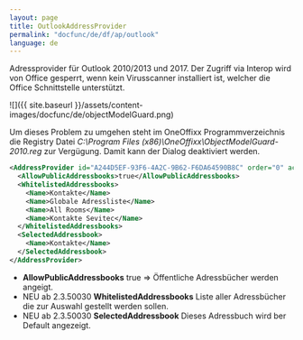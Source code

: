```yaml
---
layout: page
title: OutlookAddressProvider
permalink: "docfunc/de/df/ap/outlook"
language: de
---
```


Adressprovider für Outlook 2010/2013 und 2017. Der Zugriff via Interop wird von Office gesperrt, wenn kein Virusscanner installiert ist, welcher die Office Schnittstelle unterstützt. 

![]({{ site.baseurl }}/assets/content-images/docfunc/de/objectModelGuard.png)

Um dieses Problem zu umgehen steht im OneOffixx Programmverzeichnis die Registry Datei _C:\Program Files (x86)\OneOffixx\ObjectModelGuard-2010.reg_ zur Vergügung. Damit kann der Dialog deaktiviert werden.

```xml
<AddressProvider id="A244D5EF-93F6-4A2C-9B62-F6DA64590B8C" order="0" active="true">
  <AllowPublicAddressbooks>true</AllowPublicAddressbooks>
  <WhitelistedAddressbooks>
    <Name>Kontakte</Name>
    <Name>Globale Adressliste</Name>
    <Name>All Rooms</Name>
    <Name>Kontakte Sevitec</Name>
  </WhitelistedAddressbooks>
  <SelectedAddressbook>
    <Name>Kontakte</Name>
  </SelectedAddressbook>
</AddressProvider>
```

* __AllowPublicAddressbooks__ true => Öffentliche Adressbücher werden angeigt.
* <span class="label label-info">NEU ab 2.3.50030</span> __WhitelistedAddressbooks__ Liste aller Adressbücher die zur Auswahl gestellt werden sollen.
* <span class="label label-info">NEU ab 2.3.50030</span> __SelectedAddressbook__ Dieses Adressbuch wird ber Default angezeigt.
